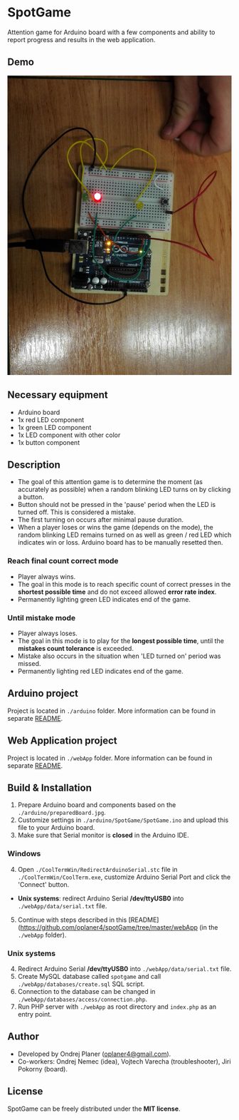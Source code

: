 # SpotGame

Attention game for Arduino board with a few components and ability to report progress and results in the web application.

## Demo

![alt text](https://raw.githubusercontent.com/oplaner4/spotGame/master/arduino/preparedBoard.jpg)

## Necessary equipment
* Arduino board
* 1x red LED component
* 1x green LED component
* 1x LED component with other color
* 1x button component

## Description

* The goal of this attention game is to determine the moment (as accurately as possible) when a random blinking LED turns on by clicking a button.
* Button should not be pressed in the 'pause' period when the LED is turned off. This is considered a mistake.
* The first turning on occurs after minimal pause duration.
* When a player loses or wins the game (depends on the mode), the random blinking LED remains turned on as well as green / red LED which indicates win or loss. Arduino board has to be manually resetted then.

### Reach final count correct mode

* Player always wins.
* The goal in this mode is to reach specific count of correct presses in the **shortest possible time** and do not exceed allowed **error rate index**.
* Permanently lighting green LED indicates end of the game.


### Until mistake mode
* Player always loses.
* The goal in this mode is to play for the **longest possible time**, until the **mistakes count tolerance** is exceeded.
* Mistake also occurs in the situation when 'LED turned on' period was missed.
* Permanently lighting red LED indicates end of the game. 

## Arduino project

Project is located in `./arduino` folder. More information can be found in separate [README](https://github.com/oplaner4/spotGame/tree/master/arduino).

## Web Application project

Project is located in `./webApp` folder. More information can be found in separate [README](https://github.com/oplaner4/spotGame/tree/master/webApp).

## Build & Installation

1) Prepare Arduino board and components based on the `./arduino/preparedBoard.jpg`.
2) Customize settings in `./arduino/SpotGame/SpotGame.ino` and upload this file to your Arduino board.
3) Make sure that Serial monitor is **closed** in the Arduino IDE.

### Windows
4) Open `./CoolTermWin/RedirectArduinoSerial.stc` file in `./CoolTermWin/CoolTerm.exe`, customize Arduino Serial Port and click the 'Connect' button.
* **Unix systems**: redirect Arduino Serial **/dev/ttyUSB0** into `./webApp/data/serial.txt` file.
5) Continue with steps described in this [README](https://github.com/oplaner4/spotGame/tree/master/webApp (in the `./webApp` folder).

### Unix systems

4) Redirect Arduino Serial **/dev/ttyUSB0** into `./webApp/data/serial.txt` file.
5) Create MySQL database called `spotgame` and call `./webApp/databases/create.sql` SQL script.
6) Connection to the database can be changed in `./webApp/databases/access/connection.php`.
7) Run PHP server with `./webApp` as root directory and `index.php` as an entry point.

## Author

* Developed by Ondrej Planer ([oplaner4@gmail.com](mailto:oplaner4@gmail.com)).
* Co-workers: Ondrej Nemec (idea), Vojtech Varecha (troubleshooter), Jiri Pokorny (board).

## License

SpotGame can be freely distributed under the **MIT license**.
